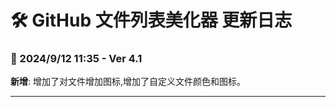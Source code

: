 # **🛠️ GitHub 文件列表美化器 更新日志**

### **📅 2024/9/12 11:35 - Ver 4.1**
**新增**: 增加了对文件增加图标,增加了自定义文件颜色和图标。

---
